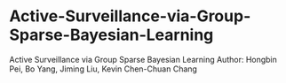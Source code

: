 # Active-Surveillance-via-Group-Sparse-Bayesian-Learning
Active Surveillance via Group Sparse Bayesian Learning
Author: Hongbin Pei, Bo Yang, Jiming Liu, Kevin Chen-Chuan Chang
